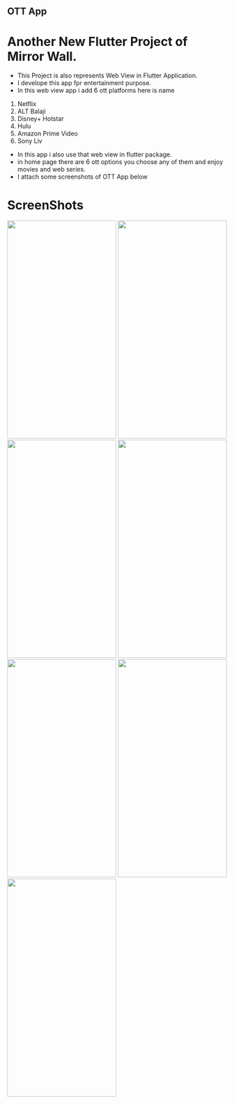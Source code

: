 ## OTT App

# Another New Flutter Project of Mirror Wall.

- This Project is also represents Web View in Flutter Application.
- I develope this app fpr entertainment purpose. 
- In this web view app i add 6 ott platforms here is name
1) Netflix
2) ALT Balaji
3) Disney+ Hotstar
4) Hulu
5) Amazon Prime Video
6) Sony Liv
- In this app i also use that web view in flutter package.
- in home page there are 6 ott options you choose any of them and enjoy movies and web series.
- I attach some screenshots of OTT App below

# ScreenShots

<img src = "https://user-images.githubusercontent.com/113905423/196561776-72feadc6-2bf9-435e-87e3-eeb2df005b28.png" height = "500" width = "250">
<img src = "https://user-images.githubusercontent.com/113905423/196561723-dd977fd6-9350-49f4-ba0c-1bf211491827.png" height = "500" width = "250">
<img src = "https://user-images.githubusercontent.com/113905423/196561726-a5544674-88a4-494d-a737-5db78807a3fa.png" height = "500" width = "250">
<img src = "https://user-images.githubusercontent.com/113905423/196561731-0729ddcb-f0c5-493c-a478-d1e7c68c2667.png" height = "500" width = "250">
<img src = "https://user-images.githubusercontent.com/113905423/196561735-6acc594d-0dc0-4ba9-9ff8-1eb20fac4add.png" height = "500" width = "250">
<img src = "https://user-images.githubusercontent.com/113905423/196561739-93cb81ad-af99-412a-8ca7-ef312b1163f9.png" height = "500" width = "250">
<img src = "https://user-images.githubusercontent.com/113905423/196561744-2d338a65-4f81-46f0-97f8-1fc49612746f.png" height = "500" width = "250">
